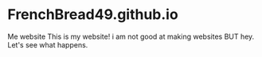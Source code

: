 # FrenchBread49.github.io
Me website
This is my website! i am not good at making websites BUT hey. Let's see what happens.
